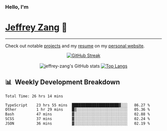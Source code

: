 
### Hello, I'm 
# [Jeffrey Zang](https://www.linkedin.com/in/jeffreyzang/) 🦀

---

Check out notable [projects](https://jeffz.dev/projects) and my [resume](https://jeffz.dev/resume) on my [personal website](https://jeffz.dev/).

<div align = 'center'>

[![GitHub Streak](https://github-readme-streak-stats.herokuapp.com/?user=jeffrey-zang&theme=tokyonight)](https://git.io/streak-stats)
<br></br>
![jeffrey-zang's GitHub stats](https://github-readme-stats.vercel.app/api?username=jeffrey-zang&show_icons=true&theme=tokyonight&hide_rank=true&hide=stars) 
[![Top Langs](https://github-readme-stats.vercel.app/api/top-langs/?username=jeffrey-zang&hide=ShaderLab,HLSL&layout=compact&theme=tokyonight)](https://github.com/anuraghazra/github-readme-stats)

</div>

## 📊 &nbsp;Weekly Development Breakdown
<!--START_SECTION:waka-->

```txt
Total Time: 26 hrs 14 mins

TypeScript    23 hrs 55 mins  █████████████████████▓░░░   86.27 %
Other         1 hr 29 mins    █▒░░░░░░░░░░░░░░░░░░░░░░░   05.36 %
Bash          47 mins         ▓░░░░░░░░░░░░░░░░░░░░░░░░   02.88 %
SCSS          37 mins         ▓░░░░░░░░░░░░░░░░░░░░░░░░   02.24 %
JSON          36 mins         ▓░░░░░░░░░░░░░░░░░░░░░░░░   02.19 %
```

<!--END_SECTION:waka-->

